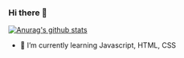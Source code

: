 ### Hi there 👋

<!--
**iamvikas04/iamvikas04** is a ✨ _special_ ✨ repository because its `README.md` (this file) appears on your GitHub profile.

Here are some ideas to get you started:

- 🔭 I’m currently working on ...
- 🌱 I’m currently learning ...
- 👯 I’m looking to collaborate on ...
- 🤔 I’m looking for help with ...
- 💬 Ask me about ...
- 📫 How to reach me: ...
- 😄 Pronouns: ...
- ⚡ Fun fact: ...
-->



[![Anurag's github stats](https://github-readme-stats.vercel.app/api?username=iamvikas04&theme=algolia&show_icons=true&include_all_commits=true)](https://github.com/anuraghazra/github-readme-stats)
- 🌱 I’m currently learning Javascript, HTML, CSS
